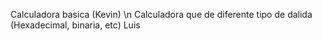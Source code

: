 Calculadora basica (Kevin) \n
Calculadora que de diferente tipo de dalida (Hexadecimal, binaria, etc) Luis

